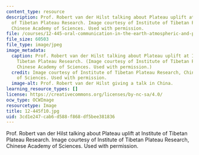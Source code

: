 ```yaml
---
content_type: resource
description: Prof. Robert van der Hilst talking about Plateau uplift at Institute
  of Tibetan Plateau Research. Image courtesy of Institute of Tibetan Plateau Research,
  Chinese Academy of Sciences. Used with permission.
file: /courses/12-445-oral-communication-in-the-earth-atmospheric-and-planetary-sciences-fall-2010/3cd1e247cab6d588f868df5bee381836_12-445f10.jpg
file_size: 60503
file_type: image/jpeg
image_metadata:
  caption: Prof. Robert van der Hilst talking about Plateau uplift at Institute of
    Tibetan Plateau Research. (Image courtesy of Institute of Tibetan Plateau Research,
    Chinese Academy of Sciences. Used with permission.)
  credit: Image courtesy of Institute of Tibetan Plateau Research, Chinese Academy
    of Sciences. Used with permission.
  image-alt: Prof. Robert van der Hilst giving a talk in China.
learning_resource_types: []
license: https://creativecommons.org/licenses/by-nc-sa/4.0/
ocw_type: OCWImage
resourcetype: Image
title: 12-445f10.jpg
uid: 3cd1e247-cab6-d588-f868-df5bee381836
---
```

Prof. Robert van der Hilst talking about Plateau uplift at Institute of Tibetan Plateau Research. Image courtesy of Institute of Tibetan Plateau Research, Chinese Academy of Sciences. Used with permission.